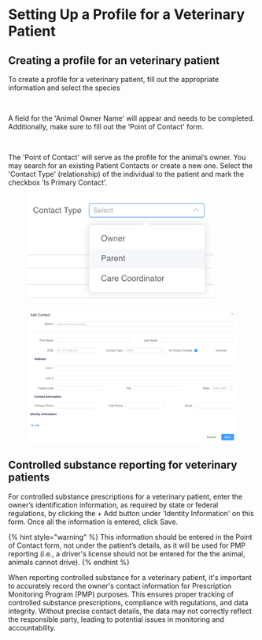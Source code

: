 # Setting Up a Profile for a Veterinary Patient

## Creating a profile for an veterinary patient

To create a profile for a veterinary patient, fill out the appropriate information and select the species

<figure><img src="https://lh7-rt.googleusercontent.com/docsz/AD_4nXfpJ-LSxDB5YHNJYY0Ky_a_Eomb8H-PXKbxis2AUj8Qiow8kPZSqesevMvfmQHX2YN1q5cDn94f2qL1UCY6I1bkcY6H8xjK_fHIWdUf8PysIoC94CDa5Us8o-U9fclEN6UeYB40saJs1T38kSKagrMBSEyN?key=Hg3utYaj0SD3m5_oJMObpw" alt=""><figcaption></figcaption></figure>

A field for the 'Animal Owner Name' will appear and needs to be completed. Additionally, make sure to fill out the 'Point of Contact' form.

<figure><img src="https://lh7-rt.googleusercontent.com/docsz/AD_4nXeW1cNFDR7q-FVnUne0iskdkCqcBpj2ANC1KwtgWbc33rVH1V8wa7NdOijvQGC7g52APKDR_YhmrY8z1ijWvOxAa7M76G53tojjL845_qkvpKXH2XL2-MCw8RorCy4mKu80XHsrMGCwgSI9j2AH4OI7_-SC?key=Hg3utYaj0SD3m5_oJMObpw" alt=""><figcaption></figcaption></figure>

The 'Point of Contact' will serve as the profile for the animal’s owner. You may search for an existing Patient Contacts or create a new one. Select the 'Contact Type' (relationship) of the individual to the patient and mark the checkbox ‘Is Primary Contact’.

<figure><img src="../../.gitbook/assets/image (579).png" alt="" width="378"><figcaption></figcaption></figure>

<figure><img src="../../.gitbook/assets/image (578).png" alt=""><figcaption></figcaption></figure>

## Controlled substance reporting for veterinary patients

For controlled substance prescriptions for a veterinary patient, enter the owner’s identification information, as required by state or federal regulations, by clicking the + Add button under 'Identity Information' on this form. Once all the information is entered, click Save.

{% hint style="warning" %}
This information should be entered in the Point of Contact form, not under the patient’s details, as it will be used for PMP reporting (i.e., a driver's license should not be entered for the the animal, animals cannot drive).
{% endhint %}

When reporting controlled substance for a veterinary patient, it's important to accurately record the owner's contact information for Prescription Monitoring Program (PMP) purposes. This ensures proper tracking of controlled substance prescriptions, compliance with regulations, and data integrity. Without precise contact details, the data may not correctly reflect the responsible party, leading to potential issues in monitoring and accountability.
